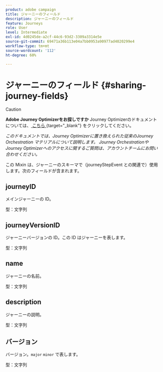 ```yaml
---
product: adobe campaign
title: ジャーニーのフィールド
description: ジャーニーのフィールド
feature: Journeys
role: User
level: Intermediate
exl-id: 4d0245de-a2cf-44c6-93d2-3309a3314e5e
source-git-commit: 69471a36b113e04a7bb0953a90977ad4020299e4
workflow-type: tm+mt
source-wordcount: '112'
ht-degree: 60%

---
```


# ジャーニーのフィールド {#sharing-journey-fields}


>[!CAUTION]
>
>**Adobe Journey Optimizerをお探しですか** Journey Optimizerのドキュメントについては、[ こちら ](https://experienceleague.adobe.com/ja/docs/journey-optimizer/using/ajo-home){target="_blank"} をクリックしてください。
>
>
>_このドキュメントでは、Journey Optimizerに置き換えられた従来のJourney Orchestration マテリアルについて説明します。 Journey OrchestrationやJourney Optimizerへのアクセスに関するご質問は、アカウントチームにお問い合わせください。_


この Mixin は、ジャーニーのスキーマで（journeyStepEvent との関連で）使用します。次のフィールドが含まれます。

## journeyID

メインジャーニーの ID。

型：文字列

## journeyVersionID

ジャーニーバージョンの ID。この ID はジャーニーを表します。

型：文字列

## name

ジャーニーの名前。

型：文字列

## description

ジャーニーの説明。

型：文字列

## バージョン

バージョン。`major` `minor` で表します。

型：文字列
